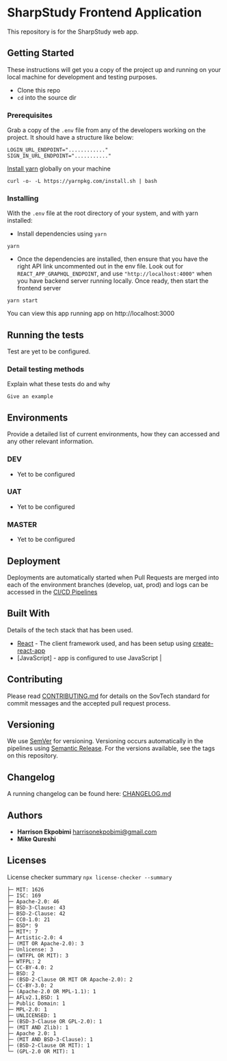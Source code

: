 # SharpStudy Frontend Application

This repository is for the SharpStudy web app.

## Getting Started

These instructions will get you a copy of the project up and running on your local machine for development and testing purposes.

* Clone this repo
* `cd` into the source dir

### Prerequisites

Grab a copy of the `.env` file from any of the developers working on the project. It should have a structure like below:
```
LOGIN_URL_ENDPOINT="............"
SIGN_IN_URL_ENDPOINT="..........."
```

[Install yarn](https://classic.yarnpkg.com/en/docs/install) globally on your machine
```
curl -o- -L https://yarnpkg.com/install.sh | bash
```

### Installing

With the `.env` file at the root directory of your system, and with yarn installed:

- Install dependencies using `yarn`
```
yarn
```

- Once the dependencies are installed, then ensure that you have the right API link uncommented out in the env file. Look out for `REACT_APP_GRAPHQL_ENDPOINT`, and use `"http://localhost:4000"` when you have backend server running locally. Once ready, then start the frontend server

```
yarn start
```

You can view this app running app on http://localhost:3000

## Running the tests

Test are yet to be configured.

### Detail testing methods

Explain what these tests do and why

```
Give an example
```

## Environments

Provide a detailed list of current environments, how they can accessed and any other relevant information.

### DEV
- Yet to be configured

### UAT
-  Yet to be configured

### MASTER
-  Yet to be configured

## Deployment

Deployments are automatically started when Pull Requests are merged into each of the environment branches (develop, uat, prod) and logs can be accessed in the [CI/CD Pipelines](https://bitbucket.org/sovtech/new-leaders-portal-ts/addon/pipelines/home)

## Built With

Details of the tech stack that has been used.

- [React](https://reactjs.org/) - The client framework used, and has been setup using [create-react-app](https://github.com/facebook/create-react-app)
- [JavaScript] - app is configured to use JavaScript                                                                                                 |

## Contributing

Please read [CONTRIBUTING.md](CONTRIBUTING.md) for details on the SovTech standard for commit messages and the accepted pull request process.

## Versioning

We use [SemVer](http://semver.org/) for versioning. Versioning occurs automatically in the pipelines using [Semantic Release](https://github.com/semantic-release/semantic-release). For the versions available, see the tags on this repository.

## Changelog

A running changelog can be found here: [CHANGELOG.md](CHANGELOG.md)

## Authors

- **Harrison Ekpobimi** <harrisonekpobimi@gmail.com>
- **Mike Qureshi** <yet to be added>

## Licenses

License checker summary `npx license-checker --summary`
```
├─ MIT: 1626
├─ ISC: 169
├─ Apache-2.0: 46
├─ BSD-3-Clause: 43
├─ BSD-2-Clause: 42
├─ CC0-1.0: 21
├─ BSD*: 9
├─ MIT*: 7
├─ Artistic-2.0: 4
├─ (MIT OR Apache-2.0): 3
├─ Unlicense: 3
├─ (WTFPL OR MIT): 3
├─ WTFPL: 2
├─ CC-BY-4.0: 2
├─ BSD: 2
├─ (BSD-2-Clause OR MIT OR Apache-2.0): 2
├─ CC-BY-3.0: 2
├─ (Apache-2.0 OR MPL-1.1): 1
├─ AFLv2.1,BSD: 1
├─ Public Domain: 1
├─ MPL-2.0: 1
├─ UNLICENSED: 1
├─ (BSD-3-Clause OR GPL-2.0): 1
├─ (MIT AND Zlib): 1
├─ Apache 2.0: 1
├─ (MIT AND BSD-3-Clause): 1
├─ (BSD-2-Clause OR MIT): 1
└─ (GPL-2.0 OR MIT): 1
```

